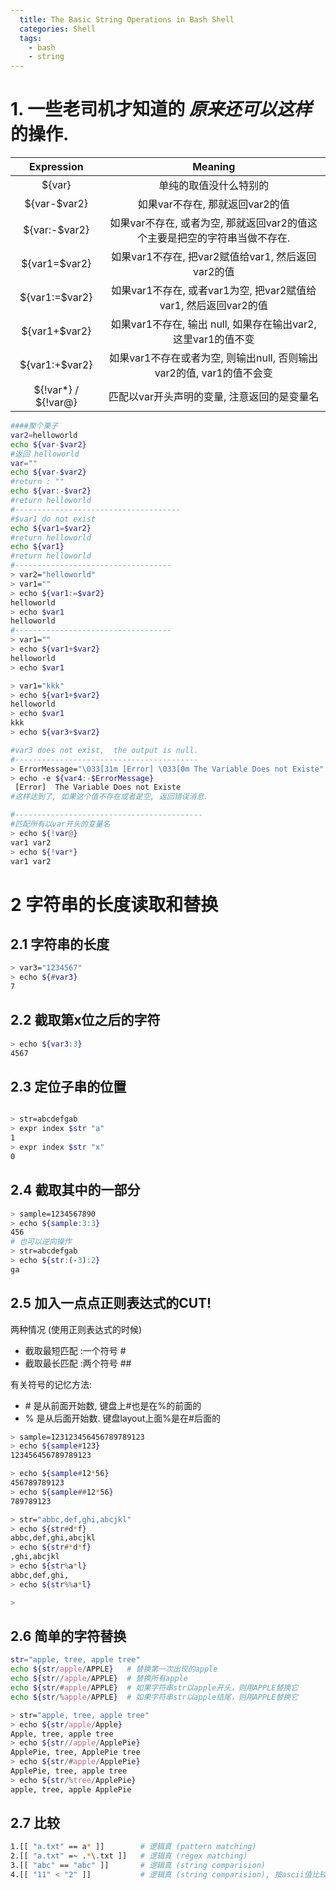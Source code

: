 ```yaml
---
  title: The Basic String Operations in Bash Shell
  categories: Shell
  tags:
    - bash
    - string
---
```



# 1. 一些老司机才知道的 *原来还可以这样*的操作.

 | Expression  | Meaning |
 |:----------------:|:----------------:|
 |${var}| 单纯的取值没什么特别的|
 |${var-$var2}| 如果var不存在, 那就返回var2的值|
 |${var:-$var2}| 如果var不存在, 或者为空, 那就返回var2的值这个主要是把空的字符串当做不存在. |
 |${var1=$var2}| 如果var1不存在, 把var2赋值给var1, 然后返回var2的值 |
 |${var1:=$var2}| 如果var1不存在, 或者var1为空, 把var2赋值给var1, 然后返回var2的值 |
 |${var1+$var2} | 如果var1不存在, 输出 null, 如果存在输出var2, 这里var1的值不变|
 |${var1:+$var2} | 如果var1不存在或者为空, 则输出null, 否则输出var2的值, var1的值不会变 |
 |${!var*} / ${!var@} | 匹配以var开头声明的变量, 注意返回的是变量名 |

~~~bash
####聚个栗子
var2=helloworld
echo ${var-$var2}
#返回 helloworld
var=""
echo ${var-$var2}
#return : ""
echo ${var:-$var2}
#return helloworld
#-------------------------------------
#$var1 do not exist
echo ${var1=$var2}
#return helloworld
echo ${var1}
#return helloworld
#-----------------------------------
> var2="helloworld"
> var1=""
> echo ${var1:=$var2}
helloworld
> echo $var1
helloworld
#-----------------------------------
> var1=""
> echo ${var1+$var2}
helloworld
> echo $var1

> var1="kkk"
> echo ${var1+$var2}
helloworld
> echo $var1
kkk
> echo ${var3+$var2}

#var3 does not exist,  the output is null.
#-----------------------------------------
> ErrorMessage="\033[31m [Error] \033[0m The Variable Does not Existe"
> echo -e ${var4:-$ErrorMessage}
 [Error]  The Variable Does not Existe
#这样达到了, 如果这个值不存在或者是空, 返回错误消息.

#------------------------------------------
#匹配所有以var开头的变量名
> echo ${!var@}
var1 var2
> echo ${!var*}
var1 var2
~~~


# 2 字符串的长度读取和替换

## 2.1 字符串的长度

~~~bash
> var3="1234567"
> echo ${#var3}
7
~~~

## 2.2 截取第x位之后的字符

~~~bash
> echo ${var3:3}
4567
~~~

## 2.3 定位子串的位置

~~~bash

> str=abcdefgab
> expr index $str "a"
1
> expr index $str "x"
0
~~~

## 2.4 截取其中的一部分

~~~bash
> sample=1234567890
> echo ${sample:3:3}
456
# 也可以逆向操作
> str=abcdefgab
> echo ${str:(-3):2}
ga

~~~


## 2.5 加入一点点正则表达式的CUT!

两种情况 (使用正则表达式的时候)

- 截取最短匹配 :一个符号 \#
- 截取最长匹配 :两个符号 \#\#

有关符号的记忆方法:

- \# 是从前面开始数, 键盘上\#也是在%的前面的
- % 是从后面开始数. 键盘layout上面%是在#后面的


~~~bash
> sample=123123456456789789123
> echo ${sample#123}
123456456789789123

> echo ${sample#12*56}
456789789123
> echo ${sample##12*56}
789789123

> str="abbc,def,ghi,abcjkl"
> echo ${str#d*f}
abbc,def,ghi,abcjkl
> echo ${str#*d*f}
,ghi,abcjkl
> echo ${str%a*l}
abbc,def,ghi,
> echo ${str%%a*l}

>
~~~



## 2.6 简单的字符替换

~~~bash
str="apple, tree, apple tree"
echo ${str/apple/APPLE}   # 替换第一次出现的apple
echo ${str//apple/APPLE}  # 替换所有apple
echo ${str/#apple/APPLE}  # 如果字符串str以apple开头，则用APPLE替换它
echo ${str/%apple/APPLE}  # 如果字符串str以apple结尾，则用APPLE替换它

> str="apple, tree, apple tree"
> echo ${str/apple/Apple}
Apple, tree, apple tree
> echo ${str//apple/ApplePie}
ApplePie, tree, ApplePie tree
> echo ${str/#apple/ApplePie}
ApplePie, tree, apple tree
> echo ${str/%tree/ApplePie}
apple, tree, apple ApplePie

~~~

## 2.7 比较

~~~bash
1.[[ "a.txt" == a* ]]        # 逻辑真 (pattern matching)
2.[[ "a.txt" =~ .*\.txt ]]   # 逻辑真 (regex matching)
3.[[ "abc" == "abc" ]]       # 逻辑真 (string comparision)
4.[[ "11" < "2" ]]           # 逻辑真 (string comparision), 按ascii值比较
~~~
